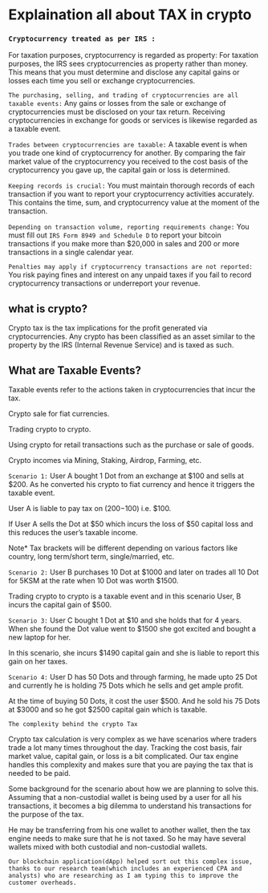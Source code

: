 
# Explaination all about TAX in crypto

### `Cryptocurrency treated as per IRS :`
For taxation purposes, cryptocurrency is regarded as property: For taxation purposes, the IRS sees cryptocurrencies as property rather than money. This means that you must determine and disclose any capital gains or losses each time you sell or exchange cryptocurrencies.

`The purchasing, selling, and trading of cryptocurrencies are all taxable events:` Any gains or losses from the sale or exchange of cryptocurrencies must be disclosed on your tax return. Receiving cryptocurrencies in exchange for goods or services is likewise regarded as a taxable event.

`Trades between cryptocurrencies are taxable:` A taxable event is when you trade one kind of cryptocurrency for another. By comparing the fair market value of the cryptocurrency you received to the cost basis of the cryptocurrency you gave up, the capital gain or loss is determined.

`Keeping records is crucial:` You must maintain thorough records of each transaction if you want to report your cryptocurrency activities accurately. This contains the time, sum, and cryptocurrency value at the moment of the transaction.

`Depending on transaction volume, reporting requirements change:` You must fill out `IRS Form 8949 and Schedule D` to report your bitcoin transactions if you make more than $20,000 in sales and 200 or more transactions in a single calendar year.

`Penalties may apply if cryptocurrency transactions are not reported:` You risk paying fines and interest on any unpaid taxes if you fail to record cryptocurrency transactions or underreport your revenue.

## what is crypto?

Crypto tax is the tax implications for the profit generated via cryptocurrencies. Any crypto has been classified as an asset similar to the property by the IRS (Internal Revenue Service) and is taxed as such.

## What are Taxable Events?

Taxable events refer to the actions taken in cryptocurrencies that incur the tax.

Crypto sale for fiat currencies.

Trading crypto to crypto.

Using crypto for retail transactions such as the purchase or sale of goods.

Crypto incomes via Mining, Staking, Airdrop, Farming, etc.

`Scenario 1:`
User A bought 1 Dot from an exchange at $100 and sells at $200. As he converted his crypto to fiat currency and hence it triggers the taxable event.

User A is liable to pay tax on ($200-$100) i.e. $100.

If User A sells the Dot at $50 which incurs the loss of $50 capital loss and this reduces the user’s taxable income.

Note* Tax brackets will be different depending on various factors like country, long term/short term, single/married, etc.

`Scenario 2:`
User B purchases 10 Dot at $1000 and later on trades all 10 Dot for 5KSM at the rate when 10 Dot was worth $1500.

Trading crypto to crypto is a taxable event and in this scenario User, B incurs the capital gain of $500.

`Scenario 3:`
User C bought 1 Dot at $10 and she holds that for 4 years. When she found the Dot value went to $1500 she got excited and bought a new laptop for her.

In this scenario, she incurs $1490 capital gain and she is liable to report this gain on her taxes.

`Scenario 4:`
User D has 50 Dots and through farming, he made upto 25 Dot and currently he is holding 75 Dots which he sells and get ample profit.

At the time of buying 50 Dots, it cost the user $500. And he sold his 75 Dots at $3000 and so he got $2500 capital gain which is taxable.

`The complexity behind the crypto Tax`

Crypto tax calculation is very complex as we have scenarios where traders trade a lot many times throughout the day. Tracking the cost basis, fair market value, capital gain, or loss is a bit complicated. Our tax engine handles this complexity and makes sure that you are paying the tax that is needed to be paid.

Some background for the scenario about how we are planning to solve this. Assuming that a non-custodial wallet is being used by a user for all his transactions, it becomes a big dilemma to understand his transactions for the purpose of the tax.

He may be transferring from his one wallet to another wallet, then the tax engine needs to make sure that he is not taxed. So he may have several wallets mixed with both custodial and non-custodial wallets.

`Our blockchain application(dApp) helped sort out this complex issue, thanks to our research team(which includes an experienced CPA and analysts) who are researching as I am typing this to improve the customer overheads.`